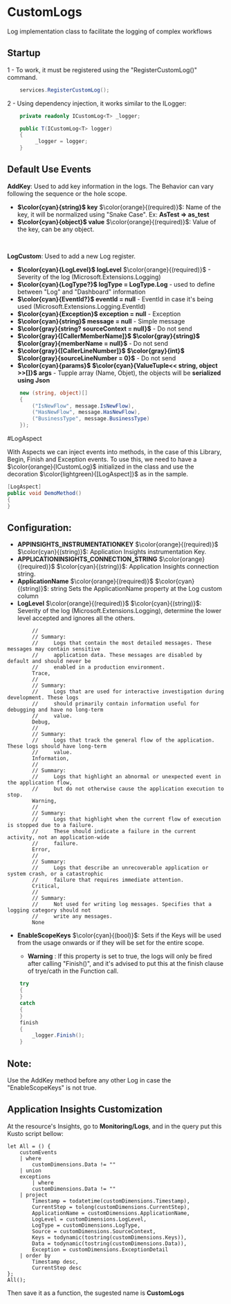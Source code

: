# **CustomLogs**
Log implementation class to facilitate the logging of complex workflows

## **Startup**
 1 - To work, it must be registered using the "RegisterCustomLog()" command.

``` csharp
    services.RegisterCustomLog();
```

2 - Using dependency injection, it works similar to the ILogger: 
``` csharp
    private readonly ICustomLog<T> _logger;

    public T(ICustomLog<T> logger)
    {
         _logger = logger;
    }
```

## **Default Use Events**

**AddKey**: Used to add key information in the logs. The Behavior can vary following the sequence or the hole scope.
- **$\color{cyan}{string}$ key** $\color{orange}{(required)}$: Name of the key, it will be normalized using "Snake Case". Ex: **AsTest => as_test**
- **$\color{cyan}{object}$ value** $\color{orange}{(required)}$: Value of the key, can be any object.
</br>

**LogCustom**: Used to add a new Log register.

- **$\color{cyan}{LogLevel}$ logLevel** $\color{orange}{(required)}$ - Severity of the log (Microsoft.Extensions.Logging)
- **$\color{cyan}{LogType?}$ logType = LogType.Log** - used to define between "Log" and "Dashboard" information
- **$\color{cyan}{EventId?}$ eventId = null** - EventId in case it's being used (Microsoft.Extensions.Logging.EventId)
- **$\color{cyan}{Exception}$ exception = null** - Exception
- **$\color{cyan}{string}$ message = null** - Simple message
- **$\color{gray}{string? sourceContext = null}$** - Do not send
- **$\color{gray}{[CallerMemberName]}$ $\color{gray}{string}$ $\color{gray}{memberName = null}$** - Do not send
- **$\color{gray}{[CallerLineNumber]}$ $\color{gray}{int}$ $\color{gray}{sourceLineNumber = 0}$**  - Do not send
- **$\color{cyan}{params}$ $\color{cyan}{ValueTuple<< string, object >>[]}$ args** - Tupple array (Name, Objet), the objects will be **serialized using Json**
``` csharp
    new (string, object)[]
    {
        ("IsNewFlow", message.IsNewFlow),
        ("HasNewFlow", message.HasNewFlow),
        ("BusinessType", message.BusinessType)
    });
```

#LogAspect

With Aspects we can inject events into methods, in the case of this Library, Begin, Finish and Exception events.
To use this, we need to have a $\color{orange}{ICustomLog}$ initialized in the class and use the decoration $\color{lightgreen}{[LogAspect]}$ as in the sample.
``` csharp
[LogAspect]
public void DemoMethod()
{
}
```

## **Configuration**:

- **APPINSIGHTS_INSTRUMENTATIONKEY** $\color{orange}{(required)}$ $\color{cyan}{(string)}$: Application Insights instrumentation Key.
- **APPLICATIONINSIGHTS_CONNECTION_STRING** $\color{orange}{(required)}$ $\color{cyan}{(string)}$: Application Insights connection string.
- **ApplicationName** $\color{orange}{(required)}$ $\color{cyan}{(string)}$: string Sets the ApplicationName property at the Log custom column
- **LogLevel** $\color{orange}{(required)}$ $\color{cyan}{(string)}$: Severity of the log (Microsoft.Extensions.Logging), determine the lower level accepted and ignores all the others.
```
        //
        // Summary:
        //     Logs that contain the most detailed messages. These messages may contain sensitive
        //     application data. These messages are disabled by default and should never be
        //     enabled in a production environment.
        Trace,
        //
        // Summary:
        //     Logs that are used for interactive investigation during development. These logs
        //     should primarily contain information useful for debugging and have no long-term
        //     value.
        Debug,
        //
        // Summary:
        //     Logs that track the general flow of the application. These logs should have long-term
        //     value.
        Information,
        //
        // Summary:
        //     Logs that highlight an abnormal or unexpected event in the application flow,
        //     but do not otherwise cause the application execution to stop.
        Warning,
        //
        // Summary:
        //     Logs that highlight when the current flow of execution is stopped due to a failure.
        //     These should indicate a failure in the current activity, not an application-wide
        //     failure.
        Error,
        //
        // Summary:
        //     Logs that describe an unrecoverable application or system crash, or a catastrophic
        //     failure that requires immediate attention.
        Critical,
        //
        // Summary:
        //     Not used for writing log messages. Specifies that a logging category should not
        //     write any messages.
        None
```
- **EnableScopeKeys** $\color{cyan}{(bool)}$: Sets if the Keys will be used from the usage onwards or if they will be set for the entire scope.

    - **Warning** : If this property is set to true, the logs will only be fired after calling "Finish()", and it's advised to put this at the finish clause of trye/cath in the Function call.

``` csharp
    try
    {
    }
    catch
    {
    }
    finish
    {
        _logger.Finish();
    }
```
## **Note**:

Use the AddKey method before any other Log in case the "EnableScopeKeys" is not true.

## Application Insights Customization

At the resource's Insights, go to **Monitoring/Logs**, and in the query put this Kusto script bellow:

```
let All = () {
    customEvents
    | where 
        customDimensions.Data != ""
    | union
    exceptions
        | where 
        customDimensions.Data != ""
    | project
        Timestamp = todatetime(customDimensions.Timestamp),
        CurrentStep = tolong(customDimensions.CurrentStep),
        ApplicationName = customDimensions.ApplicationName,
        LogLevel = customDimensions.LogLevel,
        LogType = customDimensions.LogType,
        Source = customDimensions.SourceContext,
        Keys = todynamic(tostring(customDimensions.Keys)),
        Data = todynamic(tostring(customDimensions.Data)),
        Exception = customDimensions.ExceptionDetail
    | order by
        Timestamp desc,
        CurrentStep desc
};
All();
```

Then save it as a function, the sugested name is **CustomLogs**
